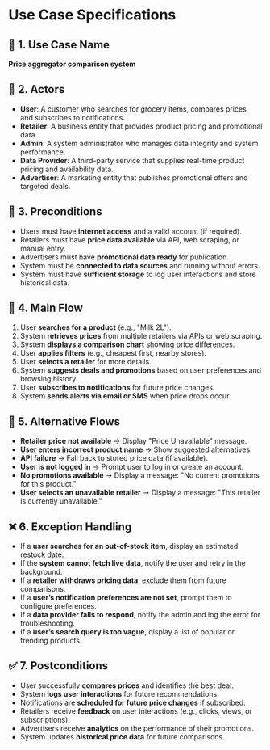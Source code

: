 # Use Case Specifications  

## 🎯 1. Use Case Name  
**Price aggregator comparison system**  

## 👥 2. Actors  
- **User**: A customer who searches for grocery items, compares prices, and subscribes to notifications.  
- **Retailer**: A business entity that provides product pricing and promotional data.  
- **Admin**: A system administrator who manages data integrity and system performance.  
- **Data Provider**: A third-party service that supplies real-time product pricing and availability data.  
- **Advertiser**: A marketing entity that publishes promotional offers and targeted deals.  

## 📌 3. Preconditions  
- Users must have **internet access** and a valid account (if required).  
- Retailers must have **price data available** via API, web scraping, or manual entry.  
- Advertisers must have **promotional data ready** for publication.  
- System must be **connected to data sources** and running without errors.  
- System must have **sufficient storage** to log user interactions and store historical data.  

## 🔄 4. Main Flow  
1. User **searches for a product** (e.g., "Milk 2L").  
2. System **retrieves prices** from multiple retailers via APIs or web scraping.  
3. System **displays a comparison chart** showing price differences.  
4. User **applies filters** (e.g., cheapest first, nearby stores).  
5. User **selects a retailer** for more details.  
6. System **suggests deals and promotions** based on user preferences and browsing history.  
7. User **subscribes to notifications** for future price changes.  
8. System **sends alerts via email or SMS** when price drops occur.  

## 🚨 5. Alternative Flows  
- **Retailer price not available** → Display "Price Unavailable" message.  
- **User enters incorrect product name** → Show suggested alternatives.  
- **API failure** → Fall back to stored price data (if available).  
- **User is not logged in** → Prompt user to log in or create an account.  
- **No promotions available** → Display a message: "No current promotions for this product."  
- **User selects an unavailable retailer** → Display a message: "This retailer is currently unavailable."  

## ❌ 6. Exception Handling  
- If a **user searches for an out-of-stock item**, display an estimated restock date.  
- If the **system cannot fetch live data**, notify the user and retry in the background.  
- If a **retailer withdraws pricing data**, exclude them from future comparisons.  
- If a **user’s notification preferences are not set**, prompt them to configure preferences.  
- If a **data provider fails to respond**, notify the admin and log the error for troubleshooting.  
- If a **user’s search query is too vague**, display a list of popular or trending products.  

## ✅ 7. Postconditions  
- User successfully **compares prices** and identifies the best deal.  
- System **logs user interactions** for future recommendations.  
- Notifications are **scheduled for future price changes** if subscribed.  
- Retailers receive **feedback** on user interactions (e.g., clicks, views, or subscriptions).  
- Advertisers receive **analytics** on the performance of their promotions.  
- System updates **historical price data** for future comparisons.  
